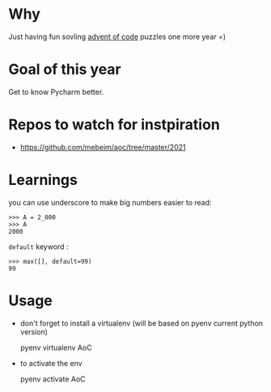 # Why

Just having fun sovling [advent of code](https://adventofcode.com/) puzzles one more year =)

# Goal of this year

Get to know Pycharm better.

# Repos to watch for instpiration

- https://github.com/mebeim/aoc/tree/master/2021

# Learnings

you can use underscore to make big numbers easier to read:

    >>> A = 2_000
    >>> A
    2000


`default` keyword : 

    >>> max([], default=99)
    99


# Usage

- don't forget to install a virtualenv (will be based on pyenv current python version)
 
    pyenv virtualenv AoC 

- to activate the env 

    pyenv activate AoC
